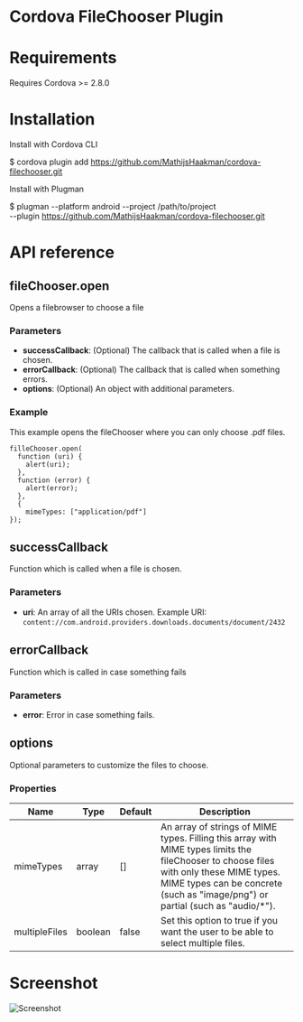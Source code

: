 Cordova FileChooser Plugin
======

# Requirements

Requires Cordova >= 2.8.0

# Installation
Install with Cordova CLI

  $ cordova plugin add https://github.com/MathijsHaakman/cordova-filechooser.git

Install with Plugman

  $ plugman --platform android --project /path/to/project \
    --plugin https://github.com/MathijsHaakman/cordova-filechooser.git


# API reference

## fileChooser.open
Opens a filebrowser to choose a file

### Parameters
- __successCallback__: (Optional) The callback that is called when a file is chosen.
- __errorCallback__: (Optional) The callback that is called when something errors.
- __options__: (Optional) An object with additional parameters.

### Example
This example opens the fileChooser where you can only choose .pdf files.
```
filleChooser.open(
  function (uri) {
    alert(uri);
  },
  function (error) {
    alert(error);
  },
  {
    mimeTypes: ["application/pdf"]
});
```


## successCallback
Function which is called when a file is chosen.

### Parameters
- __uri__: An array of all the URIs chosen. Example URI: ```content://com.android.providers.downloads.documents/document/2432```


## errorCallback
Function which is called in case something fails

### Parameters
- __error__: Error in case something fails.


## options
Optional parameters to customize the files to choose.

### Properties
| Name | Type | Default | Description |
| --- | --- | --- | --- |
| mimeTypes | array | [] | An array of strings of MIME types. Filling this array with MIME types limits the fileChooser to choose files with only these MIME types. MIME types can be concrete (such as "image/png") or partial (such as "audio/*").|
| multipleFiles | boolean | false | Set this option to true if you want the user to be able to select multiple files.


# Screenshot

![Screenshot](filechooser.png "Screenshot")
